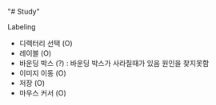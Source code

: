 "# Study"

Labeling
- 디렉터리 선택 (O)
- 레이블 (O)
- 바운딩 박스 (?) : 바운딩 박스가 사라질때가 있음 원인을 찾지못함
- 이미지 이동 (O)
- 저장 (O)
- 마우스 커서 (O)
